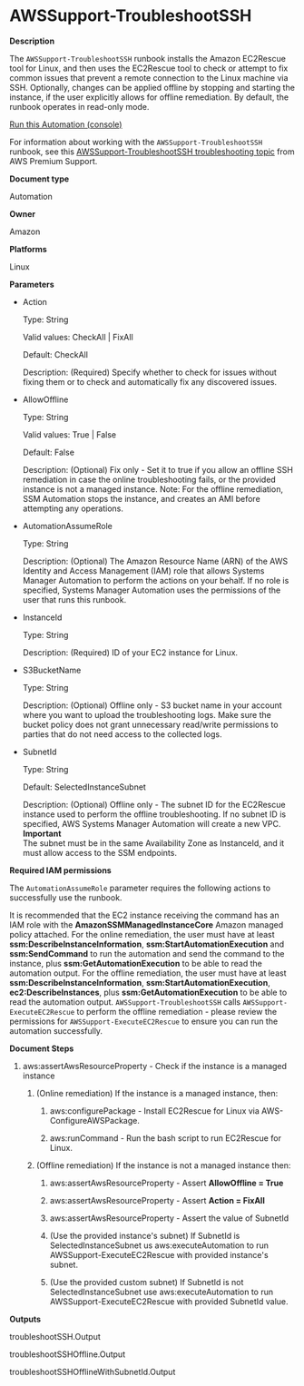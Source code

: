 # AWSSupport\-TroubleshootSSH<a name="automation-awssupport-troubleshootssh"></a>

 **Description** 

The `AWSSupport-TroubleshootSSH` runbook installs the Amazon EC2Rescue tool for Linux, and then uses the EC2Rescue tool to check or attempt to fix common issues that prevent a remote connection to the Linux machine via SSH\. Optionally, changes can be applied offline by stopping and starting the instance, if the user explicitly allows for offline remediation\. By default, the runbook operates in read\-only mode\.

[Run this Automation \(console\)](https://console.aws.amazon.com/systems-manager/automation/execute/AWSSupport-TroubleshootSSH)

For information about working with the `AWSSupport-TroubleshootSSH` runbook, see this [AWSSupport\-TroubleshootSSH troubleshooting topic](https://aws.amazon.com/premiumsupport/knowledge-center/ec2-ssh-errors-automation-workflow/) from AWS Premium Support\.

**Document type**

Automation

**Owner**

Amazon

**Platforms**

Linux

**Parameters**
+ Action

  Type: String

  Valid values: CheckAll \| FixAll

  Default: CheckAll

  Description: \(Required\) Specify whether to check for issues without fixing them or to check and automatically fix any discovered issues\.
+ AllowOffline

  Type: String

  Valid values: True \| False

  Default: False

  Description: \(Optional\) Fix only \- Set it to true if you allow an offline SSH remediation in case the online troubleshooting fails, or the provided instance is not a managed instance\. Note: For the offline remediation, SSM Automation stops the instance, and creates an AMI before attempting any operations\.
+ AutomationAssumeRole

  Type: String

  Description: \(Optional\) The Amazon Resource Name \(ARN\) of the AWS Identity and Access Management \(IAM\) role that allows Systems Manager Automation to perform the actions on your behalf\. If no role is specified, Systems Manager Automation uses the permissions of the user that runs this runbook\.
+ InstanceId

  Type: String

  Description: \(Required\) ID of your EC2 instance for Linux\.
+ S3BucketName

  Type: String

  Description: \(Optional\) Offline only \- S3 bucket name in your account where you want to upload the troubleshooting logs\. Make sure the bucket policy does not grant unnecessary read/write permissions to parties that do not need access to the collected logs\.
+ SubnetId

  Type: String

  Default: SelectedInstanceSubnet

  Description: \(Optional\) Offline only \- The subnet ID for the EC2Rescue instance used to perform the offline troubleshooting\. If no subnet ID is specified, AWS Systems Manager Automation will create a new VPC\.
**Important**  
The subnet must be in the same Availability Zone as InstanceId, and it must allow access to the SSM endpoints\.

**Required IAM permissions**

The `AutomationAssumeRole` parameter requires the following actions to successfully use the runbook\.

It is recommended that the EC2 instance receiving the command has an IAM role with the **AmazonSSMManagedInstanceCore** Amazon managed policy attached\. For the online remediation, the user must have at least **ssm:DescribeInstanceInformation**, **ssm:StartAutomationExecution** and **ssm:SendCommand** to run the automation and send the command to the instance, plus **ssm:GetAutomationExecution** to be able to read the automation output\. For the offline remediation, the user must have at least **ssm:DescribeInstanceInformation**, **ssm:StartAutomationExecution**, **ec2:DescribeInstances**, plus **ssm:GetAutomationExecution** to be able to read the automation output\. `AWSSupport-TroubleshootSSH` calls `AWSSupport-ExecuteEC2Rescue` to perform the offline remediation \- please review the permissions for `AWSSupport-ExecuteEC2Rescue` to ensure you can run the automation successfully\.

 **Document Steps** 

1. aws:assertAwsResourceProperty \- Check if the instance is a managed instance 

   1. \(Online remediation\) If the instance is a managed instance, then: 

      1. aws:configurePackage \- Install EC2Rescue for Linux via AWS\-ConfigureAWSPackage\.

      1. aws:runCommand \- Run the bash script to run EC2Rescue for Linux\.

   1. \(Offline remediation\) If the instance is not a managed instance then: 

      1. aws:assertAwsResourceProperty \- Assert **AllowOffline = True**

      1. aws:assertAwsResourceProperty \- Assert **Action = FixAll**

      1. aws:assertAwsResourceProperty \- Assert the value of SubnetId

      1. \(Use the provided instance's subnet\) If SubnetId is SelectedInstanceSubnet us aws:executeAutomation to run AWSSupport\-ExecuteEC2Rescue with provided instance's subnet\.

      1. \(Use the provided custom subnet\) If SubnetId is not SelectedInstanceSubnet use aws:executeAutomation to run AWSSupport\-ExecuteEC2Rescue with provided SubnetId value\.

 **Outputs** 

troubleshootSSH\.Output

troubleshootSSHOffline\.Output

troubleshootSSHOfflineWithSubnetId\.Output